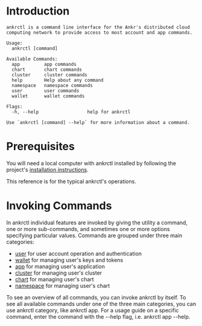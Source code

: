 # Introduction

```
ankrctl is a command line interface for the Ankr's distributed cloud computing network to provide access to most account and app commands.

Usage:
  ankrctl [command]

Available Commands:
  app         app commands
  chart       chart commands
  cluster     cluster commands
  help        Help about any command
  namespace   namespace commands
  user        user commands
  wallet      wallet commands

Flags:
  -h, --help                  help for ankrctl

Use `ankrctl [command] --help` for more information about a command.
```

# Prerequisites

You will need a local computer with ankrctl installed by following the project's [installation instructions](doc/install.md).

This reference is for the typical ankrctl's operations. 

# Invoking Commands

In ankrctl individual features are invoked by giving the utility a command, one or more sub-commands, and sometimes one or more options specifying particular values. Commands are grouped under three main categories:

* [user](doc/user.md) for user account operation and authentication
* [wallet](doc/wallet.md) for managing user's keys and tokens
* [app](doc/app.md) for managing user's application
* [cluster](doc/cluster.md) for managing user's cluster
* [chart](doc/chart.md) for managing user's chart
* [namespace](doc/namespace.md) for managing user's chart

To see an overview of all commands, you can invoke ankrctl by itself. To see all available commands under one of the three main categories, you can use ankrctl category, like ankrctl app. For a usage guide on a specific command, enter the command with the --help flag, i.e. ankrctl app --help.